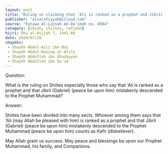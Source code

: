 ```yaml
---
layout: post
title: "Ruling on claiming that 'Ali is ranked as a prophet and Jibril made a mistake"
publisher: "alsalafiyyah@icloud.com"
source: "Fatawa Al-Lajnah Ad-Da'imah no. 8564"
category: [shiah, shiites, rafidah]
hijri: Dhu al-Hijjah 7, 1441 AH
date: 2020/07/28
shaykhs: 
 - Shaykh Abdul-Aziz ibn Baz
 - Shaykh Abdul-Razzaq al-Afify
 - Shaykh Abdullah ibn Ghudayyan
 - Shaykh Abdullah ibn Qa'ud
---
```


Question: 

What is the ruling on Shiites especially those who say that 'Ali is ranked as a prophet and that Jibril (Gabriel) (peace be upon him) mistakenly descended to the Prophet Muhammad?

Answer:

Shiites have been divided into many sects. Whoever among them says that 'Ali (may Allah be pleased with him) is ranked as a prophet and that Jibril (Gabriel) (peace be upon him) mistakenly descended to the Prophet Muhammad (peace be upon him) counts as Kafir (disbeliever).

May Allah grant us success. May peace and blessings be upon our Prophet Muhammad, his family, and Companions.


